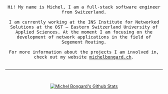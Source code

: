 <p align="center">
  <samp>
    Hi! My name is Michel, I am a full-stack software engineer from Switzerland.
    <br /><br />
    I am currently working at the INS Institute for Networked Solutions at the OST – Eastern Switzerland University of Applied Sciences.
    At the moment I am focusing on the development of network applications in the field of Segement Routing.
    <br /><br />
    For more information about the projects I am involved in, check out my website <a href="https://www.michelbongard.ch/">michelbongard.ch</a>.
  </samp>
  <br /><br />
</p>

---

<br />
<p align="center">
  <a href="https://github.com/mbongard">
    <img alt="Michel Bongard's Github Stats" src="https://github-readme-stats.vercel.app/api?username=mbongard&show_icons=true&hide_border=true&count_private=true&theme=apprentice&hide=stars" />
  </a>
 </p>
